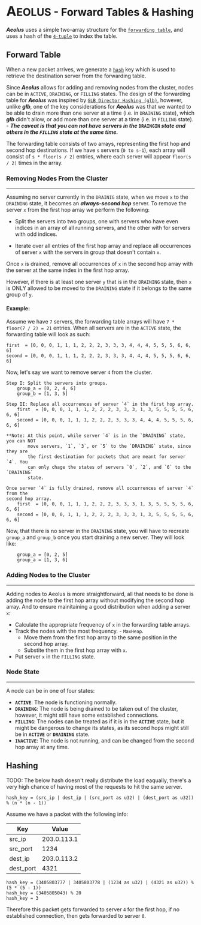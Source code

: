# <span style="font-size: 28px"><span style="text-transform: uppercase;"><span style="font-size: 36px">a</span>eolus</span> - Forward Tables & Hashing</span>

**<i>Aeolus</i>** uses a simple two-array structure for the [`forwarding table`](https://www.baeldung.com/cs/routing-vs-forwarding-tables#:~:text=A%20forwarding%20table%20simply%20forwards,%2C%20and%20host%2Dspecific%20methods.), and uses a hash of the [`4-tuple`](https://www.cse.iitb.ac.in/~cs348m/notes/lec08.txt#:~:text=TCP%20uses%204%2Dtuple%20(source%20IP%2C%20source%0A%20%20port%2C%20destination%20IP%2C%20destination%20port)) to index the table.

## Forward Table

When a new packet arrives, we generate a [`hash`](#hashing) key which is used to retrieve the destination server from the forwarding table.

Since **<i>Aeolus</i>** allows for adding and removing nodes from the cluster, nodes can be in `ACTIVE`, `DRAINING`, or `FILLING` states. The design of the forwarding table for **<i>Aeolus</i>** was inspired by [`GLB Director Hashing (glb)`](https://github.com/github/glb-director/blob/master/docs/development/glb-hashing.md), however, unlike **<i>glb</i>**, one of the key considerations for **<i>Aeolus</i>** was that we wanted to be able to drain more than one server at a time (i.e. in `DRAINING` state), which **<i>glb</i>** didn't allow, or add more than one server at a time (i.e. in `FILLING` state). - **_The caveat is that you can not have servers in the_ `DRAINGIN` _state and others in the `FILLING` state at the same time._**

The forwarding table consists of two arrays, representing the first hop and second hop destinations. If we have `s` servers (`0 to s-1`), each array will consist of `s * floor(s / 2)` entries, where each server will appear `floor(s / 2)` times in the array.

### Removing Nodes From the Cluster
---

Assuming no server currently in the `DRAINIG` state, when we move `x` to the `DRAINING` state, it becomes an <i>**always-second hop**</i> server. To remove the server `x` from the first hop array we perform the following:

- Split the servers into two groups, one with servers who have even indices in an array of all running servers, and the other with for servers with odd indices.

- Iterate over all entries of the first hop array and replace all occurrences of server `x` with the servers in group that doesn't contain `x`.

Once `x` is drained, remove all occurrences of `x` in the second hop array with the server at the same index in the first hop array.

However, if there is at least one server `y` that is in the `DRAINING` state, then `x` is ONLY allowed to be moved to the `DRAINING` state if it belongs to the same group of `y`.

#### Example:

Assume we have `7` servers, the forwarding table arrays will have `7 * floor(7 / 2) = 21` entries. When all servers are in the `ACTIVE` state, the forwarding table will look as such:

```Text
first  = [0, 0, 0, 1, 1, 1, 2, 2, 2, 3, 3, 3, 4, 4, 4, 5, 5, 5, 6, 6, 6]
second = [0, 0, 0, 1, 1, 1, 2, 2, 2, 3, 3, 3, 4, 4, 4, 5, 5, 5, 6, 6, 6]
```

Now, let's say we want to remove server `4` from the cluster.

```Text
Step I: Split the servers into groups.
    group_a = [0, 2, 4, 6]
    group_b = [1, 3, 5]

Step II: Replace all occurrences of server `4` in the first hop array.
    first  = [0, 0, 0, 1, 1, 1, 2, 2, 2, 3, 3, 3, 1, 3, 5, 5, 5, 5, 6, 6, 6]
    second = [0, 0, 0, 1, 1, 1, 2, 2, 2, 3, 3, 3, 4, 4, 4, 5, 5, 5, 6, 6, 6]

**Note: At this point, while server `4` is in the `DRAINING` state, you can NOT 
        move servers, `1`, `3`, or `5` to the `DRAINING` state, since they are 
        the first destination for packets that are meant for server `4`. You 
        can only chage the states of servers `0`, `2`, and `6` to the `DRAINING`
        state.

Once server `4` is fully drained, remove all occurrences of server `4` from the
second hop array.
    first  = [0, 0, 0, 1, 1, 1, 2, 2, 2, 3, 3, 3, 1, 3, 5, 5, 5, 5, 6, 6, 6]
    second = [0, 0, 0, 1, 1, 1, 2, 2, 2, 3, 3, 3, 1, 3, 5, 5, 5, 5, 6, 6, 6]
```

Now, that there is no server in the `DRAINING` state, you will have to recreate `group_a` and `group_b` once you start draining a new server. They will look like:

```Text
    group_a = [0, 2, 5]
    group_a = [1, 3, 6]
```

### Adding Nodes to the Cluster
---

Adding nodes to Aeolus is more straightforward, all that needs to be done is adding the node to the first hop array without modifying the second hop array. And to ensure mainitaining a good distribution when adding a server `x`:

- Calculate the appropriate frequency of `x` in the forwarding table arrays.
- Track the nodes with the most frequency. - `MaxHeap`.
    - Move them from the first hop array to the same position in the second hop array.
    - Substite them in the first hop array with `x`.
- Put server `x` in the `FILLING` state.

### Node State
---

A node can be in one of four states:

- **`ACTIVE`**: The node is functioning normally.
- **`DRAINING`**: The node is being drained to be taken out of the cluster, however, it might still have some established connections.
- **`FILLING`**: The nodes can be treated as if it is in the **`ACTIVE`** state, but it might be dangerous to change its states, as its second hops might still be in **`ACTIVE`** or **`DRAINING`** state.
- **`INACTIVE`**: The node is not running, and can be changed from the second hop array at any time.

## Hashing

TODO: The below hash doesn't really distribute the load eaqually, there's a very high chance of having most of the requests to hit the same server.

`hash_key = (src_ip | dest_ip | (src_port as u32) | (dest_port as u32)) % (n * (n - 1))`

Assume we have a packet with the following info:

| Key       | Value       |
| --------- | ----------- |
| src_ip    | 203.0.113.1 |
| src_port  | 1234        |
| dest_ip   | 203.0.113.2 |
| dest_port | 4321        |
```
hash_key = (3405803777 | 3405803778 | (1234 as u32) | (4321 as u32)) % (5 * (5 - 1))
hash_key = (3405805043) % 20
hash_key = 3
```

Therefore this packet gets forwarded to server `4` for the first hop, if no established connection, then gets forwarded to server `0`.
